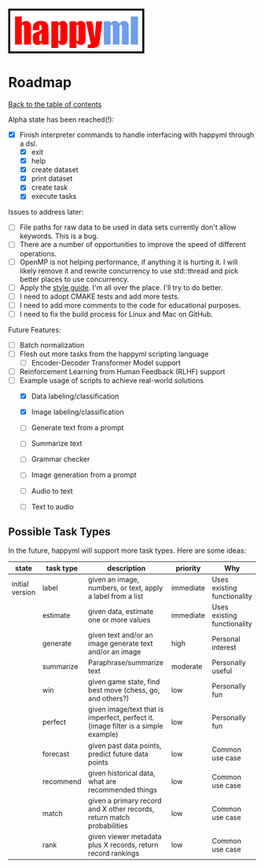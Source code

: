 ![happyml](../happyml.png)

# Roadmap
[Back to the table of contents](README.md)

Alpha state has been reached(!):
* [x] Finish interpreter commands to handle interfacing with happyml through a dsl.
    * [x] exit
    * [x] help
    * [x] create dataset
    * [x] print dataset
    * [x] create task
    * [x] execute tasks

Issues to address later:
* [ ] File paths for raw data to be used in data sets currently don't allow keywords. This is a bug. 
* [ ] There are a number of opportunities to improve the speed of different operations.
* [ ] OpenMP is not helping performance, if anything it is hurting it. I will likely remove it and rewrite concurrency to use std::thread and pick better places to use concurrency.
* [ ] Apply the [style guide](../STYLE.md). I'm all over the place. I'll try to do better.
* [ ] I need to adopt CMAKE tests and add more tests.
* [ ] I need to add more comments to the code for educational purposes.
* [ ] I need to fix the build process for Linux and Mac on GitHub.

Future Features:
* [ ] Batch normalization
* [ ] Flesh out more tasks from the happyml scripting language
    * [ ] Encoder-Decoder Transformer Model support
* [ ] Reinforcement Learning from Human Feedback (RLHF) support
* [ ] Example usage of scripts to achieve real-world solutions
    * [x] Data labeling/classification
    * [x] Image labeling/classification
    * [ ] Generate text from a prompt
    * [ ] Summarize text
    * [ ] Grammar checker
    * [ ] Image generation from a prompt
    * [ ] Audio to text
    * [ ] Text to audio


## Possible Task Types

In the future, happyml will support more task types. Here are some ideas:

| state           | task type | description                                                                        | priority  | Why                         |
|-----------------|-----------|------------------------------------------------------------------------------------|-----------|-----------------------------|
| initial version | label     | given an image, numbers, or text, apply a label from a list                        | immediate | Uses existing functionality |
|                 | estimate  | given data, estimate one or more values                                            | immediate | Uses existing functionality |
|                 | generate  | given text and/or an image generate text and/or an image                           | high      | Personal interest           |
|                 | summarize | Paraphrase/summarize text                                                          | moderate  | Personally useful           |
|                 | win       | given game state, find best move (chess, go, and others?)                          | low       | Personally fun              |
|                 | perfect   | given image/text that is imperfect, perfect it. (image filter is a simple example) | low       | Personally fun              |
|                 | forecast  | given past data points, predict future data points                                 | low       | Common use case             |
|                 | recommend | given historical data, what are recommended things                                 | low       | Common use case             | 
|                 | match     | given a primary record and X other records, return match probabilities             | low       | Common use case             |
|                 | rank      | given viewer metadata plus X records, return record rankings                       | low       | Common use case             |

